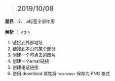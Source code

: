 > ## 2019/10/08

**题目**：2、 a标签全部作用

**解析** ：  [<*a* >](https://developer.mozilla.org/zh-CN/docs/Web/HTML/Element/a)

1. 链接到外部地址
2. 链接到本页的某个部分
3. 创建一个可点击的图片
4. 创建一个email链接
5. 创建电话链接
6. 使用 download 属性将 `<canvas>` 保存为 PNG 格式

